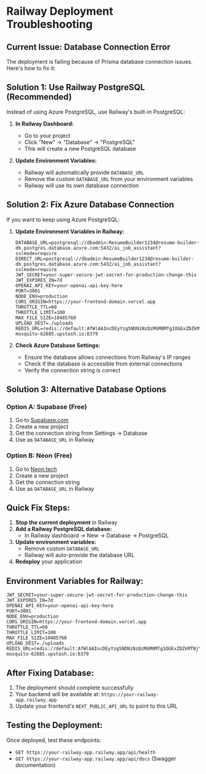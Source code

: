 # Railway Deployment Troubleshooting

## Current Issue: Database Connection Error

The deployment is failing because of Prisma database connection issues. Here's how to fix it:

## Solution 1: Use Railway PostgreSQL (Recommended)

Instead of using Azure PostgreSQL, use Railway's built-in PostgreSQL:

1. **In Railway Dashboard:**
   - Go to your project
   - Click "New" → "Database" → "PostgreSQL"
   - This will create a new PostgreSQL database

2. **Update Environment Variables:**
   - Railway will automatically provide `DATABASE_URL`
   - Remove the custom `DATABASE_URL` from your environment variables
   - Railway will use its own database connection

## Solution 2: Fix Azure Database Connection

If you want to keep using Azure PostgreSQL:

1. **Update Environment Variables in Railway:**
   ```
   DATABASE_URL=postgresql://dbadmin:ResumeBuilder1234@resume-builder-db.postgres.database.azure.com:5432/ai_job_assistant?sslmode=require
   DIRECT_URL=postgresql://dbadmin:ResumeBuilder1234@resume-builder-db.postgres.database.azure.com:5432/ai_job_assistant?sslmode=require
   JWT_SECRET=your-super-secure-jwt-secret-for-production-change-this
   JWT_EXPIRES_IN=7d
   OPENAI_API_KEY=your-openai-api-key-here
   PORT=3001
   NODE_ENV=production
   CORS_ORIGIN=https://your-frontend-domain.vercel.app
   THROTTLE_TTL=60
   THROTTLE_LIMIT=100
   MAX_FILE_SIZE=10485760
   UPLOAD_DEST=./uploads
   REDIS_URL=redis://default:AfWlAAIncDEyYzg5NDNiNzQzMGM0MTg1OGExZDZkMTNjYTM0OWRkYXAxNjI4ODU@obliging-mosquito-62885.upstash.io:6379
   ```

2. **Check Azure Database Settings:**
   - Ensure the database allows connections from Railway's IP ranges
   - Check if the database is accessible from external connections
   - Verify the connection string is correct

## Solution 3: Alternative Database Options

### Option A: Supabase (Free)
1. Go to [Supabase.com](https://supabase.com)
2. Create a new project
3. Get the connection string from Settings → Database
4. Use as `DATABASE_URL` in Railway

### Option B: Neon (Free)
1. Go to [Neon.tech](https://neon.tech)
2. Create a new project
3. Get the connection string
4. Use as `DATABASE_URL` in Railway

## Quick Fix Steps:

1. **Stop the current deployment** in Railway
2. **Add a Railway PostgreSQL database:**
   - In Railway dashboard → New → Database → PostgreSQL
3. **Update environment variables:**
   - Remove custom `DATABASE_URL`
   - Railway will auto-provide the database URL
4. **Redeploy** your application

## Environment Variables for Railway:

```
JWT_SECRET=your-super-secure-jwt-secret-for-production-change-this
JWT_EXPIRES_IN=7d
OPENAI_API_KEY=your-openai-api-key-here
PORT=3001
NODE_ENV=production
CORS_ORIGIN=https://your-frontend-domain.vercel.app
THROTTLE_TTL=60
THROTTLE_LIMIT=100
MAX_FILE_SIZE=10485760
UPLOAD_DEST=./uploads
REDIS_URL=redis://default:AfWlAAIncDEyYzg5NDNiNzQzMGM0MTg1OGExZDZkMTNjYTM0OWRkYXAxNjI4ODU@obliging-mosquito-62885.upstash.io:6379
```

## After Fixing Database:

1. The deployment should complete successfully
2. Your backend will be available at: `https://your-railway-app.railway.app`
3. Update your frontend's `NEXT_PUBLIC_API_URL` to point to this URL

## Testing the Deployment:

Once deployed, test these endpoints:
- `GET https://your-railway-app.railway.app/api/health`
- `GET https://your-railway-app.railway.app/api/docs` (Swagger documentation)
